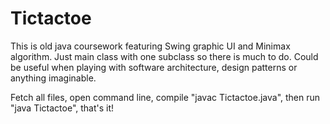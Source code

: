 # Tictactoe

This is old java coursework featuring Swing graphic UI and Minimax algorithm. Just main class with one subclass so there is much to do. Could be useful when playing with software architecture, design patterns or anything imaginable.

Fetch all files, open command line, compile "javac Tictactoe.java", then run "java Tictactoe", that's it!
